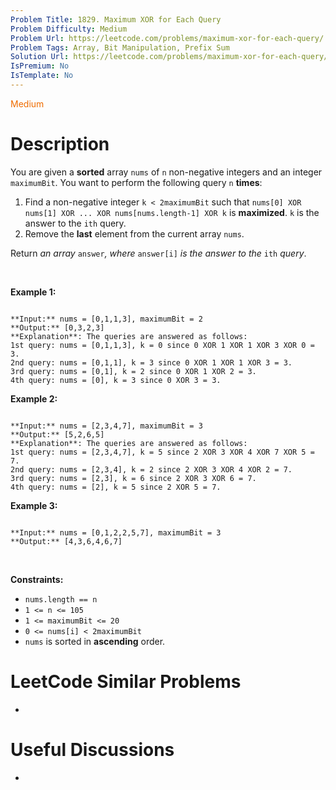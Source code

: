 ```yaml
---
Problem Title: 1829. Maximum XOR for Each Query
Problem Difficulty: Medium
Problem Url: https://leetcode.com/problems/maximum-xor-for-each-query/
Problem Tags: Array, Bit Manipulation, Prefix Sum
Solution Url: https://leetcode.com/problems/maximum-xor-for-each-query/solution/
IsPremium: No
IsTemplate: No
---
```


<span style="color: rgb(239, 108, 0);">Medium</span>

# Description

You are given a **sorted** array `nums` of `n` non-negative integers and an integer `maximumBit`. You want to perform the following query `n` **times**:


1. Find a non-negative integer `k < 2maximumBit` such that `nums[0] XOR nums[1] XOR ... XOR nums[nums.length-1] XOR k` is **maximized**. `k` is the answer to the `ith` query.
2. Remove the **last** element from the current array `nums`.


Return *an array* `answer`*, where* `answer[i]` *is the answer to the* `ith` *query*.


 


**Example 1:**



```

**Input:** nums = [0,1,1,3], maximumBit = 2
**Output:** [0,3,2,3]
**Explanation**: The queries are answered as follows:
1st query: nums = [0,1,1,3], k = 0 since 0 XOR 1 XOR 1 XOR 3 XOR 0 = 3.
2nd query: nums = [0,1,1], k = 3 since 0 XOR 1 XOR 1 XOR 3 = 3.
3rd query: nums = [0,1], k = 2 since 0 XOR 1 XOR 2 = 3.
4th query: nums = [0], k = 3 since 0 XOR 3 = 3.

```

**Example 2:**



```

**Input:** nums = [2,3,4,7], maximumBit = 3
**Output:** [5,2,6,5]
**Explanation**: The queries are answered as follows:
1st query: nums = [2,3,4,7], k = 5 since 2 XOR 3 XOR 4 XOR 7 XOR 5 = 7.
2nd query: nums = [2,3,4], k = 2 since 2 XOR 3 XOR 4 XOR 2 = 7.
3rd query: nums = [2,3], k = 6 since 2 XOR 3 XOR 6 = 7.
4th query: nums = [2], k = 5 since 2 XOR 5 = 7.

```

**Example 3:**



```

**Input:** nums = [0,1,2,2,5,7], maximumBit = 3
**Output:** [4,3,6,4,6,7]

```

 


**Constraints:**


* `nums.length == n`
* `1 <= n <= 105`
* `1 <= maximumBit <= 20`
* `0 <= nums[i] < 2maximumBit`
* `nums`​​​ is sorted in **ascending** order.




# LeetCode Similar Problems

- []()

# Useful Discussions

- []()
